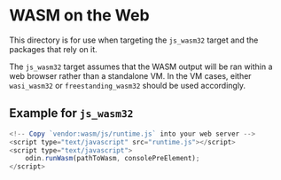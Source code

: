 # WASM on the Web

This directory is for use when targeting the `js_wasm32` target and the packages that rely on it.

The `js_wasm32` target assumes that the WASM output will be ran within a web browser rather than a standalone VM. In the VM cases, either `wasi_wasm32` or `freestanding_wasm32` should be used accordingly.

## Example for `js_wasm32`

```js
<!-- Copy `vendor:wasm/js/runtime.js` into your web server -->
<script type="text/javascript" src="runtime.js"></script>
<script type="text/javascript">
	odin.runWasm(pathToWasm, consolePreElement);
</script>
```

